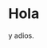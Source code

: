 <!DOCTYPE html>
<html>
<head>
    <meta charset="UTF-8">
    <title>Emris-web</title>
</head>
<body>
    <h1>Hola</h1>
    <p>y adios.</p>
</body>
</html>
